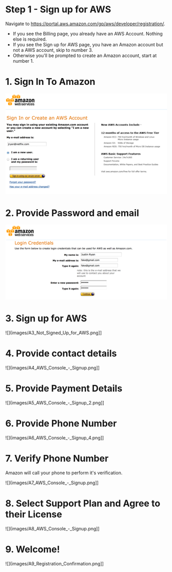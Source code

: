 # Step 1 - Sign up for AWS

Navigate to https://portal.aws.amazon.com/gp/aws/developer/registration/. 

* If you see the Billing page, you already have an AWS Account. Nothing else is required.
* If you see the Sign up for AWS page, you have an Amazon account but not a AWS account, skip to number 3.
* Otherwise you'll be prompted to create an Amazon account, start at number 1.

# 1. Sign In To Amazon
![](images/A1_Amazon_Web_Services_Sign_In.png)

# 2. Provide Password and email
![](images/A2_Amazon_Web_Services_Sign_In_2.png) 

# 3. Sign up for AWS
![](images/A3_Not_Signed_Up_for_AWS.png]]

# 4. Provide contact details
![](images/A4_AWS_Console_-_Signup.png]]

# 5. Provide Payment Details
![](images/A5_AWS_Console_-_Signup_2.png]]

# 6. Provide Phone Number
![](images/A6_AWS_Console_-_Signup_4.png]]

# 7. Verify Phone Number

Amazon will call your phone to perform it's verification.

![](images/A7_AWS_Console_-_Signup.png]]

# 8. Select Support Plan and Agree to their License
![](images/A8_AWS_Console_-_Signup.png]]

# 9. Welcome!
![](images/A9_Registration_Confirmation.png]]